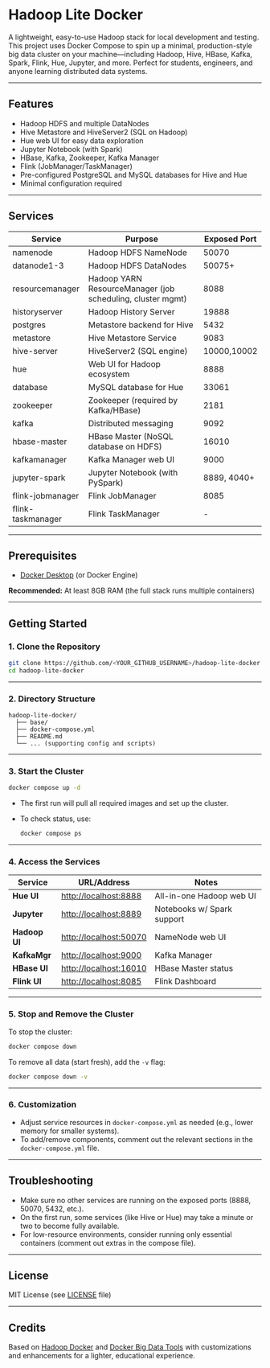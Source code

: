 # Hadoop Lite Docker

A lightweight, easy-to-use Hadoop stack for local development and testing.
This project uses Docker Compose to spin up a minimal, production-style big data cluster on your machine—including Hadoop, Hive, HBase, Kafka, Spark, Flink, Hue, Jupyter, and more.
Perfect for students, engineers, and anyone learning distributed data systems.

---

## Features

* Hadoop HDFS and multiple DataNodes
* Hive Metastore and HiveServer2 (SQL on Hadoop)
* Hue web UI for easy data exploration
* Jupyter Notebook (with Spark)
* HBase, Kafka, Zookeeper, Kafka Manager
* Flink (JobManager/TaskManager)
* Pre-configured PostgreSQL and MySQL databases for Hive and Hue
* Minimal configuration required

---

## Services

| Service           | Purpose                               | Exposed Port |
| ----------------- | ------------------------------------- | ------------ |
| namenode          | Hadoop HDFS NameNode                  | 50070        |
| datanode1-3       | Hadoop HDFS DataNodes                 | 50075+       |
| resourcemanager   | Hadoop YARN ResourceManager (job scheduling, cluster mgmt) | 8088 |
| historyserver     | Hadoop History Server                 | 19888        |
| postgres          | Metastore backend for Hive            | 5432         |
| metastore         | Hive Metastore Service                | 9083         |
| hive-server       | HiveServer2 (SQL engine)              | 10000,10002  |
| hue               | Web UI for Hadoop ecosystem           | 8888         |
| database          | MySQL database for Hue                | 33061        |
| zookeeper         | Zookeeper (required by Kafka/HBase)   | 2181         |
| kafka             | Distributed messaging                 | 9092         |
| hbase-master      | HBase Master (NoSQL database on HDFS) | 16010        |
| kafkamanager      | Kafka Manager web UI                  | 9000         |
| jupyter-spark     | Jupyter Notebook (with PySpark)       | 8889, 4040+  |
| flink-jobmanager  | Flink JobManager                      | 8085         |
| flink-taskmanager | Flink TaskManager                     | -            |

---

## Prerequisites

* [Docker Desktop](https://www.docker.com/products/docker-desktop) (or Docker Engine)

**Recommended:** At least 8GB RAM (the full stack runs multiple containers)

---

## Getting Started

### 1. Clone the Repository

```bash
git clone https://github.com/<YOUR_GITHUB_USERNAME>/hadoop-lite-docker.git
cd hadoop-lite-docker
```

---

### 2. Directory Structure

```text
hadoop-lite-docker/
  ├── base/
  ├── docker-compose.yml
  ├── README.md
  └── ... (supporting config and scripts)
```

---

### 3. Start the Cluster

```bash
docker compose up -d
```

* The first run will pull all required images and set up the cluster.
* To check status, use:

  ```bash
  docker compose ps
  ```

---

### 4. Access the Services

| Service       | URL/Address                                      | Notes                      |
| ------------- | ------------------------------------------------ | -------------------------- |
| **Hue UI**    | [http://localhost:8888](http://localhost:8888)   | All-in-one Hadoop web UI   |
| **Jupyter**   | [http://localhost:8889](http://localhost:8889)   | Notebooks w/ Spark support |
| **Hadoop UI** | [http://localhost:50070](http://localhost:50070) | NameNode web UI            |
| **KafkaMgr**  | [http://localhost:9000](http://localhost:9000)   | Kafka Manager              |
| **HBase UI**  | [http://localhost:16010](http://localhost:16010) | HBase Master status        |
| **Flink UI**  | [http://localhost:8085](http://localhost:8085)   | Flink Dashboard            |

---

### 5. Stop and Remove the Cluster

To stop the cluster:

```bash
docker compose down
```

To remove all data (start fresh), add the `-v` flag:

```bash
docker compose down -v
```

---

### 6. Customization

* Adjust service resources in `docker-compose.yml` as needed (e.g., lower memory for smaller systems).
* To add/remove components, comment out the relevant sections in the `docker-compose.yml` file.

---

## Troubleshooting

* Make sure no other services are running on the exposed ports (8888, 50070, 5432, etc.).
* On the first run, some services (like Hive or Hue) may take a minute or two to become fully available.
* For low-resource environments, consider running only essential containers (comment out extras in the compose file).

---

## License

MIT License (see [LICENSE](LICENSE) file)

---

## Credits

Based on [Hadoop Docker](https://github.com/datatweets/hadoop-docker) and [Docker Big Data Tools](https://github.com/ZakariaMahmoud/Docker-BigData-Tools.git) with customizations and enhancements for a lighter, educational experience.
